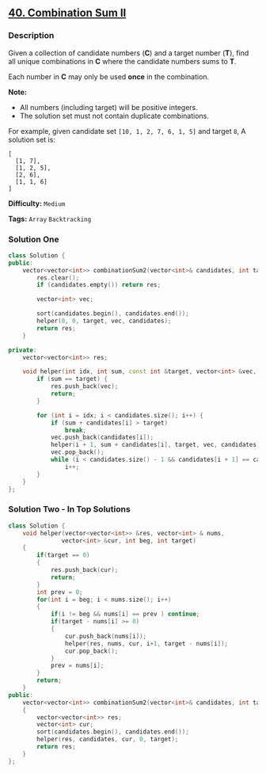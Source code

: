 ## [40. Combination Sum II](https://leetcode.com/problems/combination-sum-ii/description/)

### Description

Given a collection of candidate numbers (**C**) and a target number (**T**), find all unique combinations in **C** where the candidate numbers sums to **T**.

Each number in **C** may only be used **once** in the combination.

**Note:**

- All numbers (including target) will be positive integers.
- The solution set must not contain duplicate combinations.

For example, given candidate set `[10, 1, 2, 7, 6, 1, 5]` and target `8`,
A solution set is:

```
[
  [1, 7],
  [1, 2, 5],
  [2, 6],
  [1, 1, 6]
]
```

**Difficulty:** `Medium`

**Tags:** `Array` `Backtracking`

### Solution One

```c++
class Solution {
public:
    vector<vector<int>> combinationSum2(vector<int>& candidates, int target) {
        res.clear();
        if (candidates.empty()) return res;

        vector<int> vec;

        sort(candidates.begin(), candidates.end());
        helper(0, 0, target, vec, candidates);
        return res;
    }

private:
    vector<vector<int>> res;

    void helper(int idx, int sum, const int &target, vector<int> &vec, const vector<int> &candidates) {
        if (sum == target) {
            res.push_back(vec);
            return;
        }

        for (int i = idx; i < candidates.size(); i++) {
            if (sum + candidates[i] > target)
                break;
            vec.push_back(candidates[i]);
            helper(i + 1, sum + candidates[i], target, vec, candidates);
            vec.pop_back();
            while (i < candidates.size() - 1 && candidates[i + 1] == candidates[i])
                i++;
        }
    }
};
```

### Solution Two - In Top Solutions

```c++
class Solution {
    void helper(vector<vector<int>> &res, vector<int> & nums,
               vector<int> &cur, int beg, int target)
    {
        if(target == 0)
        {
            res.push_back(cur);
            return;
        }
        int prev = 0;
        for(int i = beg; i < nums.size(); i++)
        {
            if(i != beg && nums[i] == prev ) continue;
            if(target - nums[i] >= 0)
            {
                cur.push_back(nums[i]);
                helper(res, nums, cur, i+1, target - nums[i]);
                cur.pop_back();
            }
            prev = nums[i];
        }
        return;
    }
public:
    vector<vector<int>> combinationSum2(vector<int>& candidates, int target)
    {
        vector<vector<int>> res;
        vector<int> cur;
        sort(candidates.begin(), candidates.end());
        helper(res, candidates, cur, 0, target);
        return res;
    }
};
```
